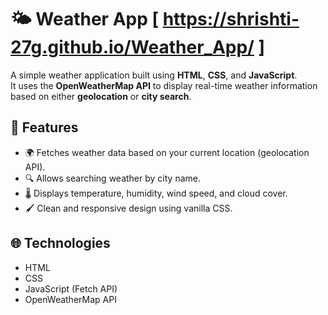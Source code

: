 # 🌤️ Weather App [ https://shrishti-27g.github.io/Weather_App/ ]

A simple weather application built using **HTML**, **CSS**, and **JavaScript**.  
It uses the **OpenWeatherMap API** to display real-time weather information based on either **geolocation** or **city search**.

## 🚀 Features

- 🌍 Fetches weather data based on your current location (geolocation API).
- 🔍 Allows searching weather by city name.
- 🌡 Displays temperature, humidity, wind speed, and cloud cover.
- 🖌 Clean and responsive design using vanilla CSS.

## 🌐 Technologies

- HTML
- CSS
- JavaScript (Fetch API)
- OpenWeatherMap API




